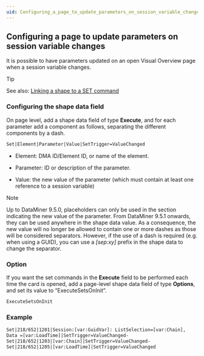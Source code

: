 ```yaml
---
uid: Configuring_a_page_to_update_parameters_on_session_variable_changes
---
```


## Configuring a page to update parameters on session variable changes

It is possible to have parameters updated on an open Visual Overview page when a session variable changes.

> [!TIP]
> See also:
> [Linking a shape to a SET command](xref:Linking_a_shape_to_a_SET_command)

### Configuring the shape data field

On page level, add a shape data field of type **Execute**, and for each parameter add a component as follows, separating the different components by a dash.

```txt
Set|Element|Parameter|Value|SetTrigger=ValueChanged
```

- Element: DMA ID/Element ID, or name of the element.

- Parameter: ID or description of the parameter.

- Value: the new value of the parameter (which must contain at least one reference to a session variable)

> [!NOTE]
> Up to DataMiner 9.5.0, placeholders can only be used in the section indicating the new value of the parameter. From DataMiner 9.5.1 onwards, they can be used anywhere in the shape data value. As a consequence, the new value will no longer be allowed to contain one or more dashes as those will be considered separators. However, if the use of a dash is required (e.g. when using a GUID), you can use a *\[sep:xy\]* prefix in the shape data to change the separator.

### Option

If you want the set commands in the **Execute** field to be performed each time the card is opened, add a page-level shape data field of type **Options**, and set its value to “ExecuteSetsOnInit”.

```txt
ExecuteSetsOnInit
```

### Example

```txt
Set|218/652|1201|Session:[var:GuidVar]: ListSelection=[var:Chain],
Data =[var:LoadTime]|SetTrigger=ValueChanged-
Set|218/652|1203|[var:Chain]|SetTrigger=ValueChanged-
Set|218/652|1205|[var:LoadTime]|SetTrigger=ValueChanged
```
